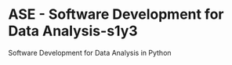 # ASE - Software Development for Data Analysis-s1y3
Software Development for Data Analysis in Python
